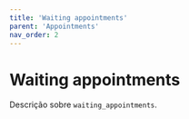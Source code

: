 ```yaml
---
title: 'Waiting appointments'
parent: 'Appointments'
nav_order: 2
---
```


# Waiting appointments

Descrição sobre `waiting_appointments`.
